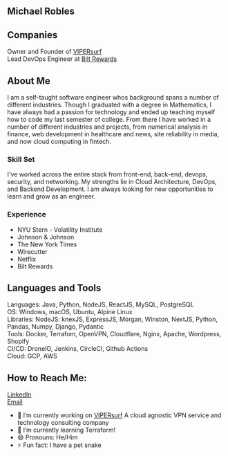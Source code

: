 ## Michael Robles

## Companies
Owner and Founder of [VIPERsurf ](https://www.vipersurf.com/)  
Lead DevOps Engineer at [Bilt Rewards](https://www.biltrewards.com/)

## About Me
I am a self-taught software engineer whos background spans a number of different industries. Though I graduated with a degree in Mathematics, I have always had a passion for technology and ended up teaching myself how to code my last semester of college. From there I have worked in a number of different industries and projects, from numerical analysis in finance, web development in healthcare and news, site reliability in media, and now cloud computing in fintech. 

### Skill Set
I've worked across the entire stack from front-end, back-end, devops, security, and networking. My strengths lie in Cloud Architecture, DevOps, and Backend Development. I am always looking for new opportunities to learn and grow as an engineer.

### Experience
- NYU Stern - Volatility Institute
- Johnson & Johnson
- The New York Times
- Wirecutter
- Netflix
- Bilt Rewards


## Languages and Tools
Languages: Java, Python, NodeJS, ReactJS, MySQL, PostgreSQL  
OS: Windows, macOS, Ubuntu, Alpine Linux  
Libraries: NodeJS: knexJS, ExpressJS, Morgan, Winston, NextJS, Python, Pandas, Numpy, Django, Pydantic  
Tools: Docker, Terrafom, OpenVPN, Cloudflare, Nginx, Apache, Wordpress, Shopify  
CI/CD: DroneIO, Jenkins, CircleCI, Github Actions  
Cloud: GCP, AWS  

## How to Reach Me:  
[LinkedIn](https://www.linkedin.com/in/devmichaelrobles/)  
[Email](michael@vipersurf.com)  


- 🔭 I’m currently working on [VIPERsurf](https://www.vipersurf.com/) A cloud agnostic VPN service and technology consulting company
- 🌱 I’m currently learning Terraform!
- 😄 Pronouns: He/Him
- ⚡ Fun fact: I have a pet snake
